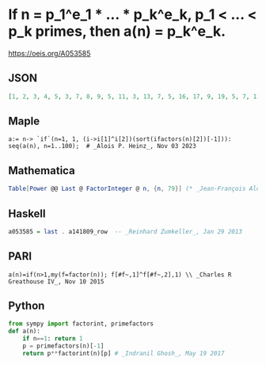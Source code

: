 # If n \= p\_1^e\_1 \* \.\.\. \* p\_k^e\_k, p\_1 < \.\.\. < p\_k primes, then a\(n\) \= p\_k^e\_k\.
https://oeis.org/A053585
## JSON
```JSON
[1, 2, 3, 4, 5, 3, 7, 8, 9, 5, 11, 3, 13, 7, 5, 16, 17, 9, 19, 5, 7, 11, 23, 3, 25, 13, 27, 7, 29, 5, 31, 32, 11, 17, 7, 9, 37, 19, 13, 5, 41, 7, 43, 11, 5, 23, 47, 3, 49, 25, 17, 13, 53, 27, 11, 7, 19, 29, 59, 5, 61, 31, 7, 64, 13, 11, 67, 17, 23, 7, 71, 9, 73, 37, 25, 19, 11, 13, 79]
```
## Maple
```Maple
a:= n-> `if`(n=1, 1, (i->i[1]^i[2])(sort(ifactors(n)[2])[-1])):
seq(a(n), n=1..100);  # _Alois P. Heinz_, Nov 03 2023
```
## Mathematica
```Mathematica
Table[Power @@ Last @ FactorInteger @ n, {n, 79}] (* _Jean-François Alcover_, Apr 01 2011 *)
```
## Haskell
```Haskell
a053585 = last . a141809_row  -- _Reinhard Zumkeller_, Jan 29 2013
```
## PARI
```PARI
a(n)=if(n>1,my(f=factor(n)); f[#f~,1]^f[#f~,2],1) \\ _Charles R Greathouse IV_, Nov 10 2015
```
## Python
```Python
from sympy import factorint, primefactors
def a(n):
    if n==1: return 1
    p = primefactors(n)[-1]
    return p**factorint(n)[p] # _Indranil Ghosh_, May 19 2017
```
